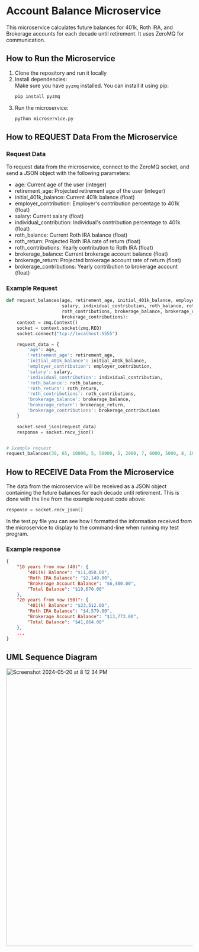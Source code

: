 # Account Balance Microservice

This microservice calculates future balances for 401k, Roth IRA, and Brokerage accounts for each decade until retirement. It uses ZeroMQ for communication.

## How to Run the Microservice
1. Clone the repository and run it locally
2. Install dependencies:\
   Make sure you have `pyzmq` installed. You can install it using pip:
   ```bash
   pip install pyzmq
3. Run the microservice:
   ```bash
   python microservice.py

## How to REQUEST Data From the Microservice
### Request Data
To request data from the microservice, connect to the ZeroMQ socket, and send a JSON object with the following parameters:
- age: Current age of the user (integer)
- retirement_age: Projected retirement age of the user (integer)
- initial_401k_balance: Current 401k balance (float)
- employer_contribution: Employer's contribution percentage to 401k (float)
- salary: Current salary (float)
- individual_contribution: Individual's contribution percentage to 401k (float)
- roth_balance: Current Roth IRA balance (float)
- roth_return: Projected Roth IRA rate of return (float)
- roth_contributions: Yearly contribution to Roth IRA (float)
- brokerage_balance: Current brokerage account balance (float)
- brokerage_return: Projected brokerage account rate of return (float)
- brokerage_contributions: Yearly contribution to brokerage account (float)
### Example Request
```python
def request_balances(age, retirement_age, initial_401k_balance, employer_contribution,
                     salary, individual_contribution, roth_balance, roth_return,
                     roth_contributions, brokerage_balance, brokerage_return,
                     brokerage_contributions):
    context = zmq.Context()
    socket = context.socket(zmq.REQ)
    socket.connect("tcp://localhost:5555")

    request_data = {
        'age': age,
        'retirement_age': retirement_age,
        'initial_401k_balance': initial_401k_balance,
        'employer_contribution': employer_contribution,
        'salary': salary,
        'individual_contribution': individual_contribution,
        'roth_balance': roth_balance,
        'roth_return': roth_return,
        'roth_contributions': roth_contributions,
        'brokerage_balance': brokerage_balance,
        'brokerage_return': brokerage_return,
        'brokerage_contributions': brokerage_contributions
    }

    socket.send_json(request_data)
    response = socket.recv_json()


# Example request
request_balances(30, 65, 10000, 5, 50000, 5, 2000, 7, 6000, 5000, 8, 10000)
```
## How to RECEIVE Data From the Microservice
The data from the microservice will be received as a JSON object containing the future balances for each decade until retirement. This is done with the line from the example request code above: 
```python
response = socket.recv_json()
```
In the test.py file you can see how I formatted the information received from the microservice to display to the command-line when running my test program.
### Example response
```json
{
    "10 years from now (40)": {
        "401(k) Balance": "$11,050.00",
        "Roth IRA Balance": "$2,140.00",
        "Brokerage Account Balance": "$6,480.00",
        "Total Balance": "$19,670.00"
    },
    "20 years from now (50)": {
        "401(k) Balance": "$23,512.00",
        "Roth IRA Balance": "$4,579.00",
        "Brokerage Account Balance": "$13,773.00",
        "Total Balance": "$41,864.00"
    },
    ...
}
```
## UML Sequence Diagram
<img width="750" alt="Screenshot 2024-05-20 at 8 12 34 PM" src="https://github.com/camillegonzales/investment-microservice/assets/122317193/70dd3129-5867-4809-82fc-0935f1405fd1">
